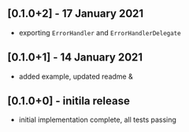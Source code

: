 ## [0.1.0+2] - 17 January 2021

* exporting `ErrorHandler` and `ErrorHandlerDelegate`

## [0.1.0+1] - 14 January 2021

* added example, updated readme &

## [0.1.0+0] - initila release

* initial implementation complete, all tests passing